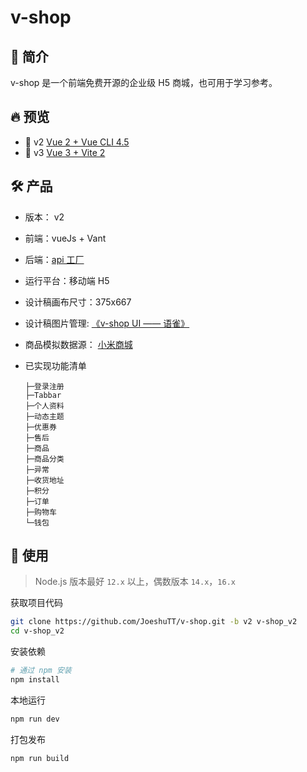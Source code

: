 # v-shop

## 🌈 简介

v-shop 是一个前端免费开源的企业级 H5 商城，也可用于学习参考。

## 🔥 预览

- :tada: v2 [Vue 2 + Vue CLI 4.5](https://v-shop.shuzp.top/v2/)
- :rocket: v3 [Vue 3 + Vite 2](https://v-shop.shuzp.top/)

## 🛠️ 产品

- 版本： v2
- 前端：vueJs + Vant
- 后端：[api 工厂](https://www.it120.cc/)
- 运行平台：移动端 H5
- 设计稿画布尺寸：375x667
- 设计稿图片管理: [《v-shop UI —— 语雀》](https://www.yuque.com/vshop/)
- 商品模拟数据源： [小米商城](https://m.mi.com/)
- 已实现功能清单

  ```
  ├─登录注册
  ├─Tabbar
  ├─个人资料
  ├─动态主题
  ├─优惠券
  ├─售后
  ├─商品
  ├─商品分类
  ├─异常
  ├─收货地址
  ├─积分
  ├─订单
  ├─购物车
  └─钱包
  ```

## 🔨 使用

> Node.js 版本最好 `12.x` 以上，偶数版本 `14.x`，`16.x`

获取项目代码

```bash
git clone https://github.com/JoeshuTT/v-shop.git -b v2 v-shop_v2
cd v-shop_v2
```

安装依赖

```bash
# 通过 npm 安装
npm install
```

本地运行

```bash
npm run dev
```

打包发布

```bash
npm run build
```
